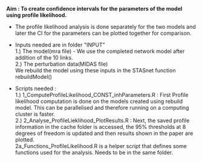 
**Aim : To create confidence intervals for the parameters of the model using profile likelihood.**

* The profile likelihood analysis is done separately for the two models and later the CI for the parameters can be plotted together for comparison.

* Inputs needed are in folder "INPUT"    
  1.) The model(mra file) - We use the completed network model after addition of the 10 links.   
  2.) The perturbation data(MIDAS file)   
  We rebuild the model using these inputs in the STASnet function rebuildModel()   

* Scripts needed :    
 1.) 1_ComputeProfileLikelihood_CONST_inhParameters.R : First Profile likelihood computation is done on the models created using rebuild model. This can be parallelised and therefore running on a computing cluster is faster.     
 2.) 2_Analyse_ProfileLieklihood_PlotResults.R : Next, the saved profile information in the cache folder is accessed, the 95% thresholds at 8 degrees of freedom is updated and then results shown in the paper are plotted.   
 2a_Functions_ProfileLikelihood.R is a helper script that defines some functions used for the analysis. Needs to be in the same folder.






